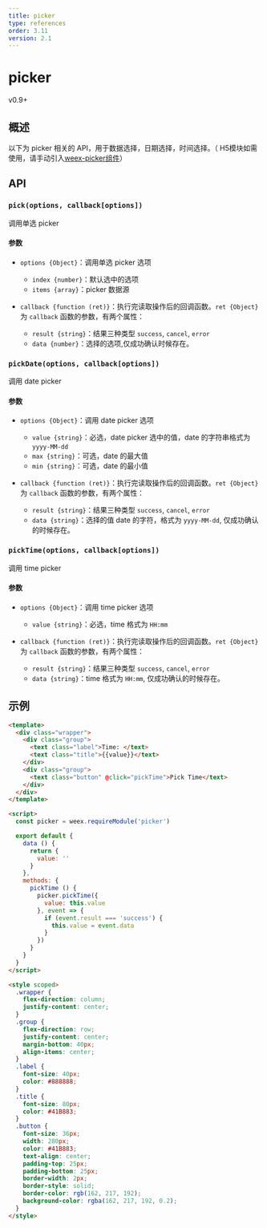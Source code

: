 ```yaml
---
title: picker
type: references
order: 3.11
version: 2.1
---
```


# picker

<span class="weex-version">v0.9+</span>

## 概述

以下为 picker 相关的 API，用于数据选择，日期选择，时间选择。（ H5模块如需使用，请手动引入[weex-picker组件](https://github.com/weexteam/weex-picker)）

## API
### `pick(options, callback[options])`

调用单选 picker

#### 参数

- `options {Object}`：调用单选 picker 选项
  - `index {number}`：默认选中的选项
  - `items {array}`：picker 数据源

- `callback {function (ret)}`：执行完读取操作后的回调函数。`ret {Object}` 为 `callback` 函数的参数，有两个属性：
  - `result {string}`：结果三种类型 `success`, `cancel`, `error`
  - `data {number}`：选择的选项,仅成功确认时候存在。

### `pickDate(options, callback[options])`

调用 date picker

#### 参数

- `options {Object}`：调用 date picker 选项
  - `value {string}`：必选，date picker 选中的值，date 的字符串格式为`yyyy-MM-dd`
  - `max {string}`：可选，date 的最大值
  - `min {string}`：可选，date 的最小值

- `callback {function (ret)}`：执行完读取操作后的回调函数。`ret {Object}` 为 `callback` 函数的参数，有两个属性：
  - `result {string}`：结果三种类型 `success`, `cancel`, `error`
  - `data {string}`：选择的值 date 的字符，格式为 `yyyy-MM-dd`, 仅成功确认的时候存在。

### `pickTime(options, callback[options])`

调用 time picker

#### 参数

- `options {Object}`：调用 time picker 选项
  - `value {string}`：必选，time 格式为 `HH:mm`

- `callback {function (ret)}`：执行完读取操作后的回调函数。`ret {Object}` 为 `callback` 函数的参数，有两个属性：
  - `result {string}`：结果三种类型 `success`, `cancel`, `error`
  - `data {string}`：time 格式为 `HH:mm`, 仅成功确认的时候存在。

## 示例

```html
<template>
  <div class="wrapper">
    <div class="group">
      <text class="label">Time: </text>
      <text class="title">{{value}}</text>
    </div>
    <div class="group">
      <text class="button" @click="pickTime">Pick Time</text>
    </div>
  </div>
</template>

<script>
  const picker = weex.requireModule('picker')

  export default {
    data () {
      return {
        value: ''
      }
    },
    methods: {
      pickTime () {
        picker.pickTime({
          value: this.value
        }, event => {
          if (event.result === 'success') {
            this.value = event.data
          }
        })
      }
    }
  }
</script>

<style scoped>
  .wrapper {
    flex-direction: column;
    justify-content: center;
  }
  .group {
    flex-direction: row;
    justify-content: center;
    margin-bottom: 40px;
    align-items: center;
  }
  .label {
    font-size: 40px;
    color: #888888;
  }
  .title {
    font-size: 80px;
    color: #41B883;
  }
  .button {
    font-size: 36px;
    width: 280px;
    color: #41B883;
    text-align: center;
    padding-top: 25px;
    padding-bottom: 25px;
    border-width: 2px;
    border-style: solid;
    border-color: rgb(162, 217, 192);
    background-color: rgba(162, 217, 192, 0.2);
  }
</style>
```
